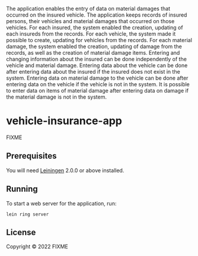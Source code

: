 The application enables the entry of data on material damages that occurred on the insured vehicle. 
The application keeps records of insured persons, their vehicles and material damages that occurred on those vehicles.
For each insured, the system enabled the creation, updating of each insureds from the records.
For each vehicle, the system made it possible to create, updating for vehicles from the records.
For each material damage, the system enabled the creation, updating of damage from the records, as well as the creation of material damage items.
Entering and changing information about the insured can be done independently of the vehicle and material damage. Entering data about the vehicle can be done after entering data about the insured if the insured does not exist in the system. Entering data on material damage to the vehicle can be done after entering data on the vehicle if the vehicle is not in the system. It is possible to enter data on items of material damage after entering data on damage if the material damage is not in the system.

# vehicle-insurance-app

FIXME

## Prerequisites

You will need [Leiningen][] 2.0.0 or above installed.

[leiningen]: https://github.com/technomancy/leiningen

## Running

To start a web server for the application, run:

    lein ring server

## License

Copyright © 2022 FIXME
